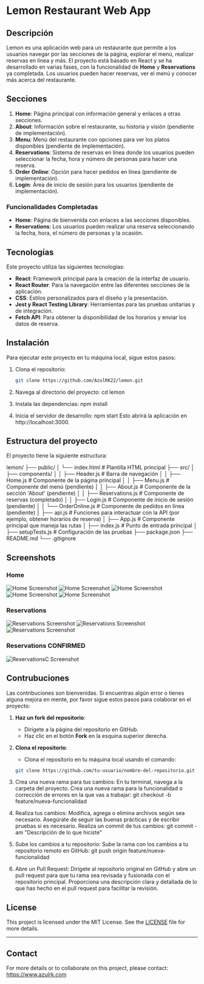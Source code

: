 # Lemon Restaurant Web App

## Descripción

Lemon es una aplicación web para un restaurante que permite a los usuarios navegar por las secciones de la página, explorar el menú, realizar reservas en línea y más. El proyecto está basado en React y se ha desarrollado en varias fases, con la funcionalidad de **Home** y **Reservations** ya completada. Los usuarios pueden hacer reservas, ver el menú y conocer más acerca del restaurante.

## Secciones

1. **Home**: Página principal con información general y enlaces a otras secciones.
2. **About**: Información sobre el restaurante, su historia y visión (pendiente de implementación).
3. **Menu**: Menú del restaurante con opciones para ver los platos disponibles (pendiente de implementación).
4. **Reservations**: Sistema de reservas en línea donde los usuarios pueden seleccionar la fecha, hora y número de personas para hacer una reserva.
5. **Order Online**: Opción para hacer pedidos en línea (pendiente de implementación).
6. **Login**: Área de inicio de sesión para los usuarios (pendiente de implementación).

### Funcionalidades Completadas

- **Home**: Página de bienvenida con enlaces a las secciones disponibles.
- **Reservations**: Los usuarios pueden realizar una reserva seleccionando la fecha, hora, el número de personas y la ocasión.

## Tecnologías

Este proyecto utiliza las siguientes tecnologías:

- **React**: Framework principal para la creación de la interfaz de usuario.
- **React Router**: Para la navegación entre las diferentes secciones de la aplicación.
- **CSS**: Estilos personalizados para el diseño y la presentación.
- **Jest y React Testing Library**: Herramientas para las pruebas unitarias y de integración.
- **Fetch API**: Para obtener la disponibilidad de los horarios y enviar los datos de reserva.

## Instalación

Para ejecutar este proyecto en tu máquina local, sigue estos pasos:

1. Clona el repositorio:

   ```bash
   git clone https://github.com/AzulRK22/lemon.git

2. Navega al directorio del proyecto:
    cd lemon
   
4. Instala las dependencias:
    npm install
   
5. Inicia el servidor de desarrollo:
    npm start
    Esto abrirá la aplicación en http://localhost:3000.


## Estructura del proyecto

El proyecto tiene la siguiente estructura:

lemon/
├── public/
│   └── index.html            # Plantilla HTML principal
├── src/
│   ├── components/
│   │   ├── Header.js         # Barra de navegación
│   │   ├── Home.js           # Componente de la página principal
│   │   ├── Menu.js           # Componente del menú (pendiente)
│   │   ├── About.js          # Componente de la sección 'About' (pendiente)
│   │   ├── Reservations.js   # Componente de reservas (completado)
│   │   ├── Login.js          # Componente de inicio de sesión (pendiente)
│   │   └── OrderOnline.js    # Componente de pedidos en línea (pendiente)
│   ├── api.js                # Funciones para interactuar con la API (por ejemplo, obtener horarios de reserva)
│   ├── App.js                # Componente principal que maneja las rutas
│   ├── index.js              # Punto de entrada principal
│   ├── setupTests.js         # Configuración de las pruebas
├── package.json
├── README.md
└── .gitignore

## Screenshots

   ### Home
   ![Home Screenshot](src/images/H1.png)
   ![Home Screenshot](images/H2.png)
   ![Home Screenshot](images/H3.png)
   ![Home Screenshot](images/H4.png)
   ![Home Screenshot](images/H5.png)
   ### Reservations
   ![Reservations Screenshot](images/R1.png)
   ![Reservations Screenshot](images/R2.png)
   ![Reservations Screenshot](images/R3.png)
   ### Reservations CONFIRMED
   ![ReservationsC Screenshot](images/RC.png)

## Contrubuciones

Las contribuciones son bienvenidas. Si encuentras algún error o tienes alguna mejora en mente, por favor sigue estos pasos para colaborar en el proyecto:

1. **Haz un fork del repositorio**:
   - Dirígete a la página del repositorio en GitHub.
   - Haz clic en el botón **Fork** en la esquina superior derecha.

2. **Clona el repositorio**:
   - Clona el repositorio en tu máquina local usando el comando:
   ```bash
   git clone https://github.com/tu-usuario/nombre-del-repositorio.git
3. Crea una nueva rama para tus cambios:
    En tu terminal, navega a la carpeta del proyecto.
    Crea una nueva rama para la funcionalidad o corrección de errores en la que vas a trabajar:
    git checkout -b feature/nueva-funcionalidad
4. Realiza tus cambios:
    Modifica, agrega o elimina archivos según sea necesario.
    Asegúrate de seguir las buenas prácticas y de escribir pruebas si es necesario.
    Realiza un commit de tus cambios:
    git commit -am "Descripción de lo que hiciste"
5. Sube los cambios a tu repositorio:
    Sube la rama con los cambios a tu repositorio remoto en GitHub:
    git push origin feature/nueva-funcionalidad
6. Abre un Pull Request:
    Dirígete al repositorio original en GitHub y abre un pull request para que tu rama sea revisada y fusionada con el repositorio principal.
    Proporciona una descripción clara y detallada de lo que has hecho en el pull request para facilitar la revisión.

## **License**
This project is licensed under the MIT License. See the [LICENSE](LICENSE) file for more details.

---

## **Contact**
For more details or to collaborate on this project, please contact:  
https://www.azulrk.com
